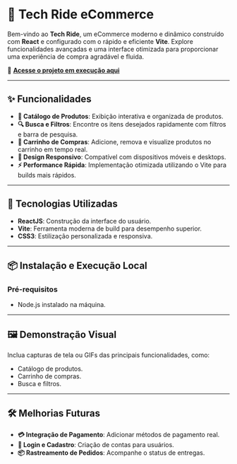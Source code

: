 # **🛒 Tech Ride eCommerce**  

Bem-vindo ao **Tech Ride**, um eCommerce moderno e dinâmico construído com **React** e configurado com o rápido e eficiente **Vite**. Explore funcionalidades avançadas e uma interface otimizada para proporcionar uma experiência de compra agradável e fluida.  

🔗 **[Acesse o projeto em execução aqui](http://localhost:5173/tech-ride-eCommerce-site/)**  

---

## **✨ Funcionalidades**  

- **🏬 Catálogo de Produtos**: Exibição interativa e organizada de produtos.  
- **🔍 Busca e Filtros**: Encontre os itens desejados rapidamente com filtros e barra de pesquisa.  
- **🛒 Carrinho de Compras**: Adicione, remova e visualize produtos no carrinho em tempo real.  
- **📱 Design Responsivo**: Compatível com dispositivos móveis e desktops.  
- **⚡ Performance Rápida**: Implementação otimizada utilizando o Vite para builds mais rápidos.  

---

## **🚀 Tecnologias Utilizadas**  

- **ReactJS**: Construção da interface do usuário.  
- **Vite**: Ferramenta moderna de build para desempenho superior.  
- **CSS3**: Estilização personalizada e responsiva.  

---

## **📦 Instalação e Execução Local**  

### **Pré-requisitos**  
- Node.js instalado na máquina.    

---

## **🖼️ Demonstração Visual**  

Inclua capturas de tela ou GIFs das principais funcionalidades, como:  
- Catálogo de produtos.  
- Carrinho de compras.  
- Busca e filtros.  

---

## **🛠️ Melhorias Futuras**  

- **💳 Integração de Pagamento**: Adicionar métodos de pagamento real.  
- **👤 Login e Cadastro**: Criação de contas para usuários.  
- **📦 Rastreamento de Pedidos**: Acompanhe o status de entregas.  
